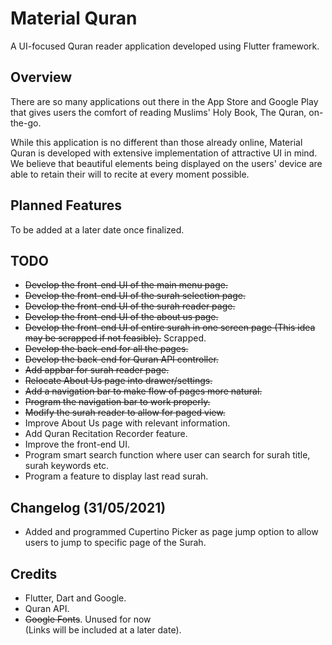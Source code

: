 # Material Quran

A UI-focused Quran reader application developed using Flutter framework.

## Overview

There are so many applications out there in the App Store and Google Play
that gives users the comfort of reading Muslims' Holy Book, The Quran,
on-the-go.

While this application is no different than those already online,
Material Quran is developed with extensive implementation of attractive UI
in mind. We believe that beautiful elements being displayed on the users'
device are able to retain their will to recite at every moment possible.

## Planned Features

To be added at a later date once finalized.

## TODO
- ~~Develop the front-end UI of the main menu page.~~
- ~~Develop the front-end UI of the surah selection page.~~
- ~~Develop the front-end UI of the surah reader page.~~
- ~~Develop the front-end UI of the about us page.~~
- ~~Develop the front-end UI of entire surah in one screen page (This idea may be scrapped if not feasible).~~ Scrapped.
- ~~Develop the back-end for all the pages.~~
- ~~Develop the back-end for Quran API controller.~~
- ~~Add appbar for surah reader page.~~
- ~~Relocate About Us page into drawer/settings.~~
- ~~Add a navigation bar to make flow of pages more natural.~~
- ~~Program the navigation bar to work properly.~~
- ~~Modify the surah reader to allow for paged view.~~
- Improve About Us page with relevant information.
- Add Quran Recitation Recorder feature.
- Improve the front-end UI.
- Program smart search function where user can search for surah title, surah keywords etc.
- Program a feature to display last read surah.

## Changelog (31/05/2021)
- Added and programmed Cupertino Picker as page jump option to allow users to jump to specific page of the Surah.

## Credits

- Flutter, Dart and Google.
- Quran API.
- ~~Google Fonts~~. Unused for now\
(Links will be included at a later date).
